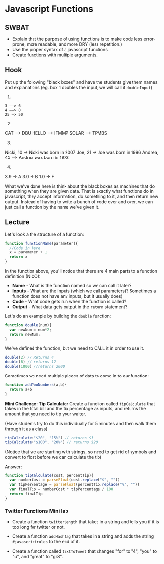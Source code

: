 # Javascript Functions

## SWBAT
+ Explain that the purpose of using functions is to make code less error-prone, more readable, and more DRY (less repetition.)
+ Use the proper syntax of a javascript functions
+ Create functions with multiple arguments.


## Hook
Put up the following "black boxes" and have the students give them names and explanations (eg. box 1 doubles the input, we will call it `doubleInput`)

1.
```
3 ——> 6
4 ——> 8
25 —> 50
```

2)
CAT —> DBU
HELLO —> IFMMP
SOLAR —> TPMBS

3)
Nicki, 10 -> Nicki was born in 2007
Joe, 21 -> Joe was born in 1996
Andrea, 45 —> Andrea was born in 1972

4)
3.9 -> A
3.0 -> B
1.0 -> F

What we've done here is think about the black boxes as machines that do something when they are given data. That is exactly what functions do in javascript, they accept information, do something to it, and then return new output. Instead of having to write a bunch of code over and over, we can just call a function by the name we've given it.

## Lecture
Let's look a the structure of a function:

```js
function functionName(parameter){
  //Code in here
  x = parameter + 1
  return x
}
```

In the function above, you'll notice that there are 4 main parts to a function definition (NICO):
+ **Name** - What is the function named so we can call it later?
+ **Inputs** - What are the inputs (which we call parameters)? Sometimes a function does not have any inputs, but it usually does)
+ **Code** - What code gets run when the function is called?
+ **Output** - What data gets output in the `return` statement?

Let's do an example by building the `double` function:

```js
function double(num){
  var newNum = num*2;
  return newNum;
}
```
We've defined the function, but we need to CALL it in order to use it.

```js
double(2) // Returns 4
double(6) // returns 12
double(1000) //returns 2000
```
Sometimes we need multiple pieces of data to come in to our function:

```js
function addTwoNumbers(a,b){
  return a+b
}
```


**Mini Challenge: Tip Calculator**
Create a function called `tipCalculate` that takes in the total bill and the tip percentage as inputs, and returns the amount that you need to tip your waiter.

(Have students try to do this individually for 5 minutes and then walk them through it as a class)

```js
tipCalculate("$20", "15%") // returns $3
tipCalculate("$100", "20%") // returns $20
```
(Notice that we are starting with strings, so need to get rid of symbols and convert to float before we can calculate the tip)

Answer:
```js
function tipCalculate(cost, percentTip){
  var numberCost = parseFloat(cost.replace("$", ""))
  var tipPercentage = parseFloat(percentTip.replace("%", ""))
  var finalTip = numberCost * tipPercentage / 100
  return finalTip
}
```

### Twitter Functions Mini lab

+ Create a function `twitterLength` that takes in a string and tells you if it is too long for twitter or not.

+ Create a function `addHashtag` that takes in a string and adds the string `#javascriptrules` to the end of it.

+ Create a function called `textToTweet` that changes "for" to "4", "you" to "u", and "great" to "gr8".
